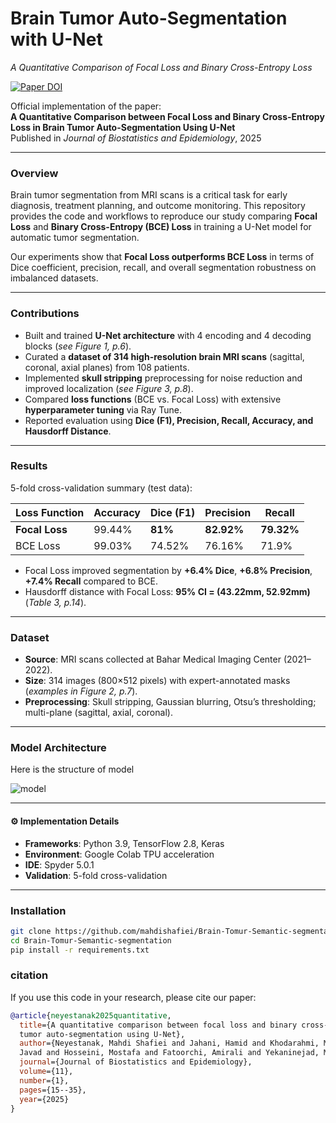 # Brain Tumor Auto-Segmentation with U-Net  
*A Quantitative Comparison of Focal Loss and Binary Cross-Entropy Loss*

[![Paper DOI](https://img.shields.io/badge/DOI-10.18502/jbe.v11i1.19315-blue)](https://doi.org/10.18502/jbe.v11i1.19315)

Official implementation of the paper:  
**A Quantitative Comparison between Focal Loss and Binary Cross-Entropy Loss in Brain Tumor Auto-Segmentation Using U-Net**  
Published in *Journal of Biostatistics and Epidemiology*, 2025 

---

### Overview
Brain tumor segmentation from MRI scans is a critical task for early diagnosis, treatment planning, and outcome monitoring. This repository provides the code and workflows to reproduce our study comparing **Focal Loss** and **Binary Cross-Entropy (BCE) Loss** in training a U-Net model for automatic tumor segmentation.

Our experiments show that **Focal Loss outperforms BCE Loss** in terms of Dice coefficient, precision, recall, and overall segmentation robustness on imbalanced datasets.

---

### Contributions
- Built and trained **U-Net architecture** with 4 encoding and 4 decoding blocks (*see Figure 1, p.6*).  
- Curated a **dataset of 314 high-resolution brain MRI scans** (sagittal, coronal, axial planes) from 108 patients.  
- Implemented **skull stripping** preprocessing for noise reduction and improved localization (*see Figure 3, p.8*).  
- Compared **loss functions** (BCE vs. Focal Loss) with extensive **hyperparameter tuning** via Ray Tune.  
- Reported evaluation using **Dice (F1), Precision, Recall, Accuracy, and Hausdorff Distance**.  

---

### Results
5-fold cross-validation summary (test data):

| Loss Function | Accuracy | Dice (F1) | Precision | Recall |
|---------------|----------|-----------|-----------|--------|
| **Focal Loss** | 99.44%   | **81%**   | **82.92%** | **79.32%** |
| BCE Loss      | 99.03%   | 74.52%    | 76.16%    | 71.9%  |

- Focal Loss improved segmentation by **+6.4% Dice**, **+6.8% Precision**, **+7.4% Recall** compared to BCE.  
- Hausdorff distance with Focal Loss: **95% CI = (43.22mm, 52.92mm)** (*Table 3, p.14*).  

---

### Dataset
- **Source**: MRI scans collected at Bahar Medical Imaging Center (2021–2022).  
- **Size**: 314 images (800×512 pixels) with expert-annotated masks (*examples in Figure 2, p.7*).  
- **Preprocessing**: Skull stripping, Gaussian blurring, Otsu’s thresholding; multi-plane (sagittal, axial, coronal).  


---

### Model Architecture
Here is the structure of model

![model](images/Model.png)

---

#### ⚙️ Implementation Details
- **Frameworks**: Python 3.9, TensorFlow 2.8, Keras  
- **Environment**: Google Colab TPU acceleration  
- **IDE**: Spyder 5.0.1  
- **Validation**: 5-fold cross-validation  

---

### Installation
``` bash
git clone https://github.com/mahdishafiei/Brain-Tomur-Semantic-segmentation.git
cd Brain-Tomur-Semantic-segmentation
pip install -r requirements.txt
```

### citation

If you use this code in your research, please cite our paper:

```bibtex
@article{neyestanak2025quantitative,
  title={A quantitative comparison between focal loss and binary cross-entropy loss in brain 
  tumor auto-segmentation using U-Net},
  author={Neyestanak, Mahdi Shafiei and Jahani, Hamid and Khodarahmi, Mohsen and Zahiri, 
  Javad and Hosseini, Mostafa and Fatoorchi, Amirali and Yekaninejad, Mir Saeed},
  journal={Journal of Biostatistics and Epidemiology},
  volume={11},
  number={1},
  pages={15--35},
  year={2025}
}
```

